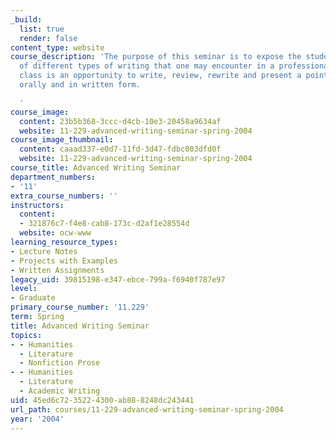 ```yaml
---
_build:
  list: true
  render: false
content_type: website
course_description: 'The purpose of this seminar is to expose the student to a number
  of different types of writing that one may encounter in a professional career. The
  class is an opportunity to write, review, rewrite and present a point of view both
  orally and in written form.

  '
course_image:
  content: 23b5b368-3ccc-d4cb-10e3-20458a9634af
  website: 11-229-advanced-writing-seminar-spring-2004
course_image_thumbnail:
  content: caaad337-e0d7-11fd-3d47-fdbc003dfd0f
  website: 11-229-advanced-writing-seminar-spring-2004
course_title: Advanced Writing Seminar
department_numbers:
- '11'
extra_course_numbers: ''
instructors:
  content:
  - 321876c7-f4e8-cab8-173c-d2af1e28554d
  website: ocw-www
learning_resource_types:
- Lecture Notes
- Projects with Examples
- Written Assignments
legacy_uid: 39815198-e347-ebce-799a-f6940f787e97
level:
- Graduate
primary_course_number: '11.229'
term: Spring
title: Advanced Writing Seminar
topics:
- - Humanities
  - Literature
  - Nonfiction Prose
- - Humanities
  - Literature
  - Academic Writing
uid: 45ed6c72-3522-4300-ab88-8248dc243441
url_path: courses/11-229-advanced-writing-seminar-spring-2004
year: '2004'
---
```

